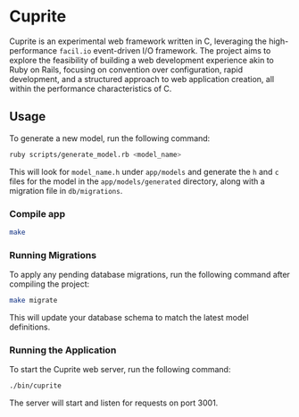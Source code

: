 # Cuprite

Cuprite is an experimental web framework written in C, leveraging the high-performance `facil.io` event-driven I/O framework. The project aims to explore the feasibility of building a web development experience akin to Ruby on Rails, focusing on convention over configuration, rapid development, and a structured approach to web application creation, all within the performance characteristics of C.

## Usage

To generate a new model, run the following command:

```bash
ruby scripts/generate_model.rb <model_name>
```

This will look for `model_name.h` under `app/models` and generate the `h` and `c` files for the model in the `app/models/generated` directory, along with a migration file in `db/migrations`.

### Compile app

```bash
make
```

### Running Migrations

To apply any pending database migrations, run the following command after compiling the project:

```bash
make migrate
```

This will update your database schema to match the latest model definitions.

### Running the Application

To start the Cuprite web server, run the following command:

```bash
./bin/cuprite
```

The server will start and listen for requests on port 3001.

